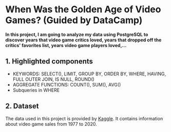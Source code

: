 # When Was the Golden Age of Video Games? (Guided by DataCamp)
**In this project, I am going to analyze my data using PostgreSQL to discover years that video game critics loved, years that dropped off the critics' favorites list, years video game players loved,...**

## 1. Highlighted components 
- KEYWORDS: SELECT(), LIMIT, GROUP BY, ORDER BY, WHERE, HAVING, FULL OUTER JOIN, IS NULL, ROUND()
- AGGREGATE FUNCTIONS: COUNT(), SUM(), AVG()
- Subqueries in WHERE

## 2. Dataset
The data used in this project is provided by [Kaggle](https://www.kaggle.com/datasets/holmjason2/videogamedata). It contains information about video game sales from 1977 to 2020.



